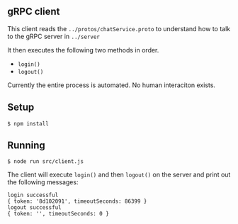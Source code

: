 ## gRPC client

This client reads the `../protos/chatService.proto` to understand how to talk to the gRPC server in `../server`

It then executes the following two methods in order.

* `login()`
* `logout()`

Currently the entire process is automated. No human interaciton exists.

## Setup

```console
$ npm install
```

## Running

```console
$ node run src/client.js
```

The client will execute `login()` and then `logout()` on the server and print out the following messages:

```console
login successful
{ token: '8d102091', timeoutSeconds: 86399 }
logout successful
{ token: '', timeoutSeconds: 0 }
```
